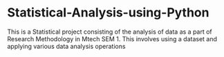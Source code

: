 # Statistical-Analysis-using-Python
This is a Statistical project consisting of the analysis of data as a part of Research Methodology in Mtech SEM 1.
This involves using a dataset and applying various data analysis operations
